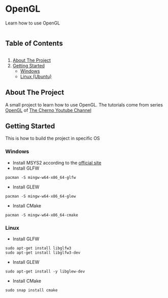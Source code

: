 # OpenGL
Learn how to use OpenGL
<!-- TABLE OF CONTENTS -->
<summary><h2 style="display: inline-block">Table of Contents</h2></summary>
<ol>
	<li>
    	<a href="#about-the-project">About The Project</a>
  	</li>
  	<li>
    	<a href="#getting-started">Getting Started</a>
		<ul>
        	<li><a href="#windows">Windows</a></li>
        	<li><a href="#linux">Linux (Ubuntu)</a></li>
      	</ul>
  	</li>
</ol>

<!-- ABOUT THE PROJECT -->
## About The Project
A small project to learn how to use OpenGL. The tutorials come from series
[OpenGL](https://www.youtube.com/watch?v=W3gAzLwfIP0&list=PLlrATfBNZ98foTJPJ_Ev03o2oq3-GGOS2&ab_channel=TheCherno) 
of [The Cherno Youtube Channel](https://www.youtube.com/user/TheChernoProject)

<!-- GETTING STARTED -->
## Getting Started
This is how to build the project in specific OS

### Windows
* Install MSYS2 according to the [official site](https://www.msys2.org/)
* Install GLFW
```console
pacman -S mingw-w64-x86_64-glfw
```
* Install GLEW
```console
pacman -S mingw-w64-x86_64-glew
```
* Install CMake
```console
pacman -S mingw-w64-x86_64-cmake
```
### Linux
* Install GLFW
```console
sudo apt-get install libglfw3
sudo apt-get install libglfw3-dev
```
* Install GLEW
```console
sudo apt-get install -y libglew-dev
```
* Install CMake
```console
sudo snap install cmake
```
